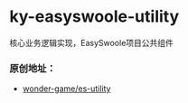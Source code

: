 # ky-easyswoole-utility
核心业务逻辑实现，EasySwoole项目公共组件

### 原创地址：

- [wonder-game/es-utility](https://github.com/wonder-game/es-utility)